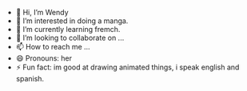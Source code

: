 - 👋 Hi, I’m Wendy
- 👀 I’m interested in doing a manga.
- 🌱 I’m currently learning fremch.
- 💞️ I’m looking to collaborate on ...
- 📫 How to reach me ...
- 😄 Pronouns: her
- ⚡ Fun fact: im good at drawing animated things, i speak english and spanish. 

<!---
someonewhoknowsme/someonewhoknowsme is a ✨ special ✨ repository because its `README.md` (this file) appears on your GitHub profile.
You can click the Preview link to take a look at your changes.
--->
